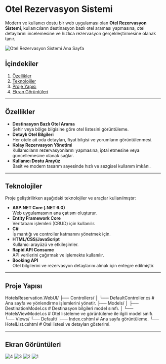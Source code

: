 # Otel Rezervasyon Sistemi

Modern ve kullanıcı dostu bir web uygulaması olan **Otel Rezervasyon Sistemi**, kullanıcıların destinasyon bazlı otel araması yapmasına, otel detaylarını incelemesine ve hızlıca rezervasyon gerçekleştirmesine olanak tanır.

![Otel Rezervasyon Sistemi Ana Sayfa](https://github.com/user-attachments/assets/fec64383-9e64-4525-b1a0-92933c7ec7ea)

## İçindekiler
1. [Özellikler](#özellikler)
2. [Teknolojiler](#teknolojiler)
3. [Proje Yapısı](#proje-yapısı)
4. [Ekran Görüntüleri](#ekran-görüntüleri)



---

## Özellikler
- **Destinasyon Bazlı Otel Arama**  
  Şehir veya bölge bilgisine göre otel listesini görüntüleme.
- **Detaylı Otel Bilgileri**  
  Her otele ait oda detayları, fiyat bilgisi ve yorumların görüntülenmesi.
- **Kolay Rezervasyon Yönetimi**  
  Kullanıcıların rezervasyonlarını yapmasına, iptal etmesine veya güncellemesine olanak sağlar.
- **Kullanıcı Dostu Arayüz**  
  Basit ve modern tasarım sayesinde hızlı ve sezgisel kullanım imkânı.

---

## Teknolojiler
Proje geliştirilirken aşağıdaki teknolojiler ve araçlar kullanılmıştır:

- **ASP.NET Core (.NET 6.0)**  
  Web uygulamasının ana çatısını oluşturur.
- **Entity Framework Core**  
  Veritabanı işlemleri (CRUD) için kullanılır.
- **C#**  
  İş mantığı ve controller katmanını yönetmek için.
- **HTML/CSS/JavaScript**  
  Kullanıcı arayüzü ve etkileşimler.
- **Rapid API Consume**  
  API verilerini çağırmak ve işlemekte kullanılır.
- **Booking API**  
  Otel bilgilerini ve rezervasyon detaylarını almak için entegre edilmiştir.

---
## Proje Yapısı
HotelsReservation.WebUI/
├── Controllers/
│   └── DefaultController.cs        # Ana sayfa ve yönlendirme işlemlerini yönetir.
├── Models/
│   ├── DestinationModel.cs         # Destinasyon bilgileri model sınıfı.
│   └── HotelsViewModel.cs          # Otel listeleme ve görüntüleme ile ilgili model sınıfı.
└── Views/
    └── Default/
        ├── Index.cshtml            # Ana sayfa görüntüleme.
        └── HotelList.cshtml        # Otel listesi ve detayları gösterimi.

---
## Ekran Görüntüleri

![4](https://github.com/user-attachments/assets/fec64383-9e64-4525-b1a0-92933c7ec7ea)
![3](https://github.com/user-attachments/assets/477a3754-75af-4796-9063-35d7b623e22e)
![2](https://github.com/user-attachments/assets/c4f1576b-d9ee-4bae-9009-e16138c366b5)
![1](https://github.com/user-attachments/assets/28bcf3fa-0d34-4c86-93c5-ff86ca0c4312) 





